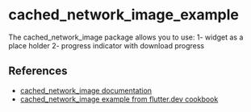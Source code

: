 # cached_network_image_example

The cached_network_image package allows you to use: 
    1- widget as a place holder
    2- progress indicator with download progress

## References

- [cached_network_image documentation](https://flutter.dev/docs/get-started/codelab)
- [cached_network_image example from flutter.dev cookbook](https://flutter.dev/docs/cookbook)


